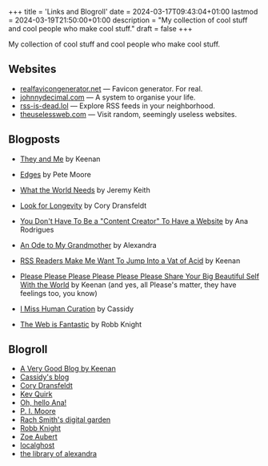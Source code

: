 +++
title = 'Links and Blogroll'
date = 2024-03-17T09:43:04+01:00
lastmod = 2024-03-19T21:50:00+01:00
description = "My collection of cool stuff and cool people who make cool stuff."
draft = false
+++

My collection of cool stuff and cool people who make cool stuff.

## Websites

- [realfavicongenerator.net](https://realfavicongenerator.net) &mdash; Favicon
  generator. For real.
- [johnnydecimal.com](https://johnnydecimal.com) &mdash; A system to organise your life.
- [rss-is-dead.lol](https://rss-is-dead.lol) &mdash; Explore RSS feeds in your
  neighborhood.
- [theuselessweb.com](https://theuselessweb.com) &mdash; Visit random, seemingly
  useless websites.

## Blogposts

- [They and Me](https://gkeenan.co/avgb/they-and-me) by Keenan

- [Edges](https://pimoore.ca/2023/11/26/edges.html) by Pete Moore

- [What the World Needs](https://adactio.com/journal/20996) by Jeremy Keith

- [Look for Longevity](https://coryd.dev/posts/2024/look-for-longevity/) by
  Cory Dransfeldt

- [You Don't Have To Be a "Content Creator" To Have a
  Website](https://ohhelloana.blog/just-get-a-website/) by Ana Rodrigues

- [An Ode to My Grandmother](https://library.xandra.cc/gloria/) by Alexandra

- [RSS Readers Make Me Want To Jump Into a Vat of
  Acid](https://gkeenan.co/avgb/rss-readers-make-me-want-to-jump-into-a-vat-of-acid)
  by Keenan

- [Please Please Please Please Please Please Share Your Big Beautiful Self With
  the
  World](https://gkeenan.co/avgb/please-please-please-please-please-please-share-your-big-dumb-beautiful-self-with-the-world)
  by Keenan (and yes, all Please's matter, they have feelings too, you know)

- [I Miss Human Curation](https://blog.cassidoo.co/post/human-curation/) by
  Cassidy

- [The Web is Fantastic](https://rknight.me/blog/the-web-is-fantastic/) by Robb
  Knight

## Blogroll

- [A Very Good Blog by Keenan](https://gkeenan.co/avgb)
- [Cassidy's blog](https://blog.cassidoo.co)
- [Cory Dransfeldt](https://coryd.dev)
- [Kev Quirk](https://kevquirk.com)
- [Oh, hello Ana!](https://ohhelloana.blog/posts/)
- [P. I. Moore](https://pimoore.ca)
- [Rach Smith's digital garden](https://rachsmith.com)
- [Robb Knight](https://rknight.me/blog/)
- [Zoe Aubert](https://zoeaubert.me)
- [localghost](https://localghost.dev)
- [the library of alexandra](https://library.xandra.cc)
